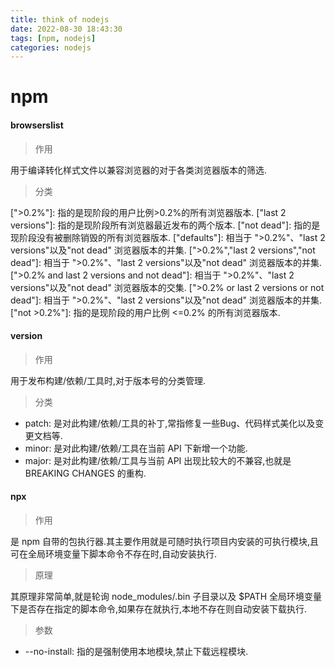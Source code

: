 ```yaml
---
title: think of nodejs
date: 2022-08-30 18:43:30
tags: [npm, nodejs]
categories: nodejs
---
```


# npm

#### browserslist

> 作用

  用于编译转化样式文件以兼容浏览器的对于各类浏览器版本的筛选.
  
> 分类

  \[">0.2%"\]: 指的是现阶段的用户比例>0.2%的所有浏览器版本.
  \["last 2 versions"\]: 指的是现阶段所有浏览器最近发布的两个版本.
  \["not dead"\]: 指的是现阶段没有被删除销毁的所有浏览器版本.
  \["defaults"\]: 相当于 ">0.2%"、"last 2 versions"以及"not dead" 浏览器版本的并集.
  \[">0.2%","last 2 versions","not dead"]: 相当于 ">0.2%"、"last 2 versions"以及"not dead" 浏览器版本的并集.
  \[">0.2% and last 2 versions and not dead"]: 相当于 ">0.2%"、"last 2 versions"以及"not dead" 浏览器版本的交集.
  \[">0.2% or last 2 versions or not dead"]: 相当于 ">0.2%"、"last 2 versions"以及"not dead" 浏览器版本的并集.
  \["not >0.2%"\]: 指的是现阶段的用户比例 <=0.2% 的所有浏览器版本.
  
#### version

> 作用
  
  用于发布构建/依赖/工具时,对于版本号的分类管理.

> 分类
  
  - patch: 是对此构建/依赖/工具的补丁,常指修复一些Bug、代码样式美化以及变更文档等.
  - minor: 是对此构建/依赖/工具在当前 API 下新增一个功能.
  - major: 是对此构建/依赖/工具与当前 API 出现比较大的不兼容,也就是 BREAKING CHANGES 的重构.
 
#### npx

> 作用

  是 npm 自带的包执行器.其主要作用就是可随时执行项目内安装的可执行模块,且可在全局环境变量下脚本命令不存在时,自动安装执行.

> 原理

  其原理非常简单,就是轮询 node_modules/.bin 子目录以及 $PATH 全局环境变量下是否存在指定的脚本命令,如果存在就执行,本地不存在则自动安装下载执行.
  
> 参数

  - --no-install: 指的是强制使用本地模块,禁止下载远程模块.
